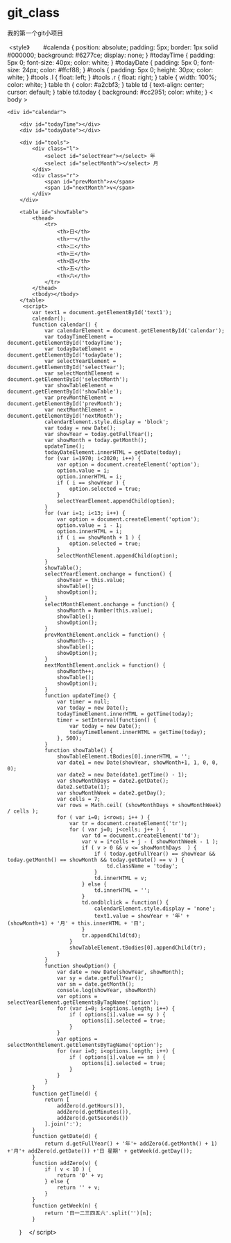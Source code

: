 # git_class
我的第一个git小项目

 <title>Title</title>
  
  
  <style》
        #calenda {
            position: absolute;
            padding: 5px;
            border: 1px solid #000000;
            background: #6277ce;
            display: none;
        }
        #todayTime {
            padding: 5px 0;
            font-size: 40px;
            color: white;
        }
        #todayDate {
            padding: 5px 0;
            font-size: 24px;
            color: #ffcf88;
        }
        #tools {
            padding: 5px 0;
            height: 30px;
            color: white;
        }
        #tools .l {
            float: left;
        }
        #tools .r {
            float: right;
        }
        table {
            width: 100%;
            color: white;
        }
        table th {
            color: #a2cbf3;
        }
        table td {
            text-align: center;
            cursor: default;
        }
        table td.today {
            background: #cc2951;
            color: white;
        }
    </style>
< body >

    <div id="calendar">

        <div id="todayTime"></div>
        <div id="todayDate"></div>

        <div id="tools">
            <div class="l">
                <select id="selectYear"></select> 年
                <select id="selectMonth"></select> 月
            </div>
            <div class="r">
                <span id="prevMonth">∧</span>
                <span id="nextMonth">∨</span>
            </div>
        </div>

        <table id="showTable">
            <thead>
                <tr>
                    <th>日</th>
                    <th>一</th>
                    <th>二</th>
                    <th>三</th>
                    <th>四</th>
                    <th>五</th>
                    <th>六</th>
                </tr>
            </thead>
            <tbody></tbody>
        </table>
         <script>
            var text1 = document.getElementById('text1');
            calendar();
            function calendar() {
                var calendarElement = document.getElementById('calendar');
                var todayTimeElement = document.getElementById('todayTime');
                var todayDateElement = document.getElementById('todayDate');
                var selectYearElement = document.getElementById('selectYear');
                var selectMonthElement = document.getElementById('selectMonth');
                var showTableElement = document.getElementById('showTable');
                var prevMonthElement = document.getElementById('prevMonth');
                var nextMonthElement = document.getElementById('nextMonth');
                calendarElement.style.display = 'block';
                var today = new Date();
                var showYear = today.getFullYear();
                var showMonth = today.getMonth();
                updateTime();
                todayDateElement.innerHTML = getDate(today);
                for (var i=1970; i<2020; i++) {
                    var option = document.createElement('option');
                    option.value = i;
                    option.innerHTML = i;
                    if ( i == showYear ) {
                        option.selected = true;
                    }
                    selectYearElement.appendChild(option);
                }
                for (var i=1; i<13; i++) {
                    var option = document.createElement('option');
                    option.value = i - 1;
                    option.innerHTML = i;
                    if ( i == showMonth + 1 ) {
                        option.selected = true;
                    }
                    selectMonthElement.appendChild(option);
                }
                showTable();
                selectYearElement.onchange = function() {
                    showYear = this.value;
                    showTable();
                    showOption();
                }
                selectMonthElement.onchange = function() {
                    showMonth = Number(this.value);
                    showTable();
                    showOption();
                }
                prevMonthElement.onclick = function() {
                    showMonth--;
                    showTable();
                    showOption();
                }
                nextMonthElement.onclick = function() {
                    showMonth++;
                    showTable();
                    showOption();
                }
                function updateTime() {
                    var timer = null;
                    var today = new Date();
                    todayTimeElement.innerHTML = getTime(today);
                    timer = setInterval(function() {
                        var today = new Date();
                        todayTimeElement.innerHTML = getTime(today);
                    }, 500);
                }
                function showTable() {
                    showTableElement.tBodies[0].innerHTML = '';
                    var date1 = new Date(showYear, showMonth+1, 1, 0, 0, 0);
                    var date2 = new Date(date1.getTime() - 1);
                    var showMonthDays = date2.getDate();
                    date2.setDate(1);
                    var showMonthWeek = date2.getDay();
                    var cells = 7;
                    var rows = Math.ceil( (showMonthDays + showMonthWeek) / cells );
                    for ( var i=0; i<rows; i++ ) {
                        var tr = document.createElement('tr');
                        for ( var j=0; j<cells; j++ ) {
                            var td = document.createElement('td');
                            var v = i*cells + j - ( showMonthWeek - 1 );
                            if ( v > 0 && v <= showMonthDays  ) {
                                if ( today.getFullYear() == showYear && today.getMonth() == showMonth && today.getDate() == v ) {
                                    td.className = 'today';
                                }
                                td.innerHTML = v;
                            } else {
                                td.innerHTML = '';
                            }
                            td.ondblclick = function() {
                                calendarElement.style.display = 'none';
                                text1.value = showYear + '年' + (showMonth+1) + '月' + this.innerHTML + '日';
                            }
                            tr.appendChild(td);
                        }
                        showTableElement.tBodies[0].appendChild(tr);
                    }
                }
                function showOption() {
                    var date = new Date(showYear, showMonth);
                    var sy = date.getFullYear();
                    var sm = date.getMonth();
                    console.log(showYear, showMonth)
                    var options = selectYearElement.getElementsByTagName('option');
                    for (var i=0; i<options.length; i++) {
                        if ( options[i].value == sy ) {
                            options[i].selected = true;
                        }
                    }
                    var options = selectMonthElement.getElementsByTagName('option');
                    for (var i=0; i<options.length; i++) {
                        if ( options[i].value == sm ) {
                            options[i].selected = true;
                        }
                    }
                }
            }
            function getTime(d) {
                return [
                    addZero(d.getHours()),
                    addZero(d.getMinutes()),
                    addZero(d.getSeconds())
                ].join(':');
            }
            function getDate(d) {
                return d.getFullYear() + '年'+ addZero(d.getMonth() + 1) +'月'+ addZero(d.getDate()) +'日 星期' + getWeek(d.getDay());
            }
            function addZero(v) {
                if ( v < 10 ) {
                    return '0' + v;
                } else {
                    return '' + v;
                }
            }
            function getWeek(n) {
                return '日一二三四五六'.split('')[n];
            }
        }
    </ script>
    </div>

</body>
</html>
